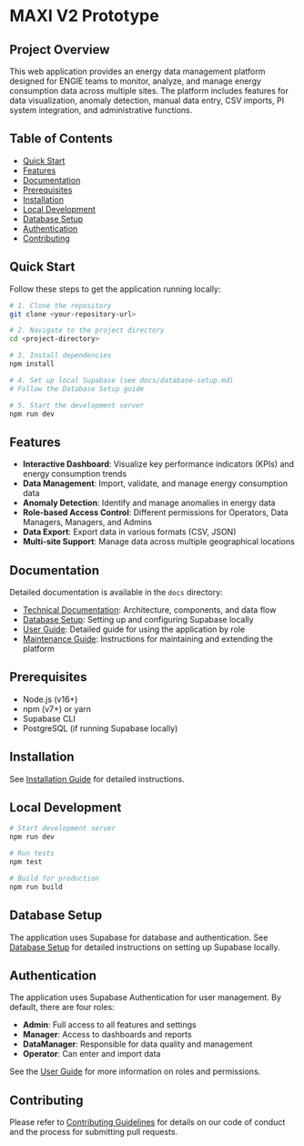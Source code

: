 
# MAXI V2 Prototype

## Project Overview

This web application provides an energy data management platform designed for ENGIE teams to monitor, analyze, and manage energy consumption data across multiple sites. The platform includes features for data visualization, anomaly detection, manual data entry, CSV imports, PI system integration, and administrative functions.

## Table of Contents

- [Quick Start](#quick-start)
- [Features](#features)
- [Documentation](#documentation)
- [Prerequisites](#prerequisites)
- [Installation](#installation)
- [Local Development](#local-development)
- [Database Setup](#database-setup)
- [Authentication](#authentication)
- [Contributing](#contributing)

## Quick Start

Follow these steps to get the application running locally:

```sh
# 1. Clone the repository
git clone <your-repository-url>

# 2. Navigate to the project directory
cd <project-directory>

# 3. Install dependencies
npm install

# 4. Set up local Supabase (see docs/database-setup.md)
# Follow the Database Setup guide

# 5. Start the development server
npm run dev
```

## Features

- **Interactive Dashboard**: Visualize key performance indicators (KPIs) and energy consumption trends
- **Data Management**: Import, validate, and manage energy consumption data
- **Anomaly Detection**: Identify and manage anomalies in energy data
- **Role-based Access Control**: Different permissions for Operators, Data Managers, Managers, and Admins
- **Data Export**: Export data in various formats (CSV, JSON)
- **Multi-site Support**: Manage data across multiple geographical locations

## Documentation

Detailed documentation is available in the `docs` directory:

- [Technical Documentation](docs/technical-documentation.md): Architecture, components, and data flow
- [Database Setup](docs/database-setup.md): Setting up and configuring Supabase locally
- [User Guide](docs/user-guide.md): Detailed guide for using the application by role
- [Maintenance Guide](docs/maintenance-guide.md): Instructions for maintaining and extending the platform

## Prerequisites

- Node.js (v16+)
- npm (v7+) or yarn
- Supabase CLI
- PostgreSQL (if running Supabase locally)

## Installation

See [Installation Guide](docs/installation.md) for detailed instructions.

## Local Development

```sh
# Start development server
npm run dev

# Run tests
npm test

# Build for production
npm run build
```

## Database Setup

The application uses Supabase for database and authentication. See [Database Setup](docs/database-setup.md) for detailed instructions on setting up Supabase locally.

## Authentication

The application uses Supabase Authentication for user management. By default, there are four roles:

- **Admin**: Full access to all features and settings
- **Manager**: Access to dashboards and reports
- **DataManager**: Responsible for data quality and management
- **Operator**: Can enter and import data

See the [User Guide](docs/user-guide.md) for more information on roles and permissions.

## Contributing

Please refer to [Contributing Guidelines](docs/contributing.md) for details on our code of conduct and the process for submitting pull requests.
